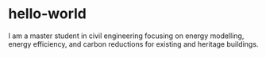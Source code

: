 # hello-world
I am a master student in civil engineering focusing on energy modelling, energy efficiency, and carbon reductions for existing and heritage buildings. 
